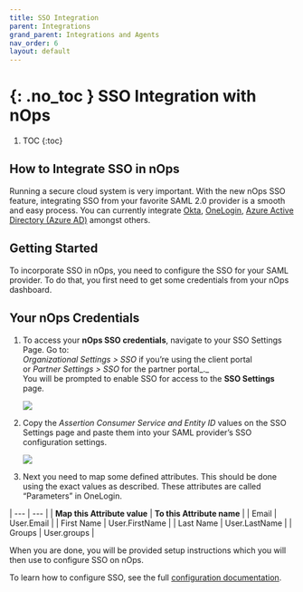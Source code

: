 ```yaml
---
title: SSO Integration
parent: Integrations
grand_parent: Integrations and Agents
nav_order: 6
layout: default
---
```


{: .no_toc }
SSO Integration with nOps
===========================

1. TOC
{:toc}

How to Integrate SSO in nOps
----------------------------

Running a secure cloud system is very important. With the new nOps SSO feature, integrating SSO from your favorite SAML 2.0 provider is a smooth and easy process. You can currently integrate [Okta](https://www.okta.com/integrate/), [OneLogin](https://www.onelogin.com/product/sso), [Azure Active Directory (Azure AD)](https://docs.microsoft.com/en-us/azure/active-directory/) amongst others.

Getting Started
---------------

To incorporate SSO in nOps, you need to configure the SSO for your SAML provider. To do that, you first need to get some credentials from your nOps dashboard.

Your nOps Credentials
-------------------------

1.  To access your **nOps SSO credentials**, navigate to your SSO Settings Page. Go to:  
    _Organizational Settings > SSO_ if you’re using the client portal  
    or _Partner Settings > SSO_ for the partner portal_._  
    You will be prompted to enable SSO for access to the **SSO Settings** page.
    
    [![](https://nops-b92747f563e0.intercom-attachments-7.com/i/o/383088389/e338e1b86d912955fdf49105/n1jcayCRuXrQ03DVw7w81lDC9trilJHOUmk92Cwmahm9BCPHw9HyfwVPttpoDSdEt76vvwqTzluBzDQXV3dLv5vI5Scs3PjAgHCiWQ7lbz2xDpVIGGcAe3gaVaexZ6VPCVUoRsCF%3Ds0)](https://nops-b92747f563e0.intercom-attachments-7.com/i/o/383088389/e338e1b86d912955fdf49105/n1jcayCRuXrQ03DVw7w81lDC9trilJHOUmk92Cwmahm9BCPHw9HyfwVPttpoDSdEt76vvwqTzluBzDQXV3dLv5vI5Scs3PjAgHCiWQ7lbz2xDpVIGGcAe3gaVaexZ6VPCVUoRsCF%3Ds0)
    
2.  Copy the _Assertion Consumer Service and Entity ID_ values on the SSO Settings page and paste them into your SAML provider’s SSO configuration settings.
    
    [![](https://nops-b92747f563e0.intercom-attachments-7.com/i/o/383088403/9f8126203b09d03792360f4e/LSG4YJ9OpA8xf1SW6B2hN-tv7y9vTHHRZjHUTjpp1g7NGdL8tEZ4Aj96BiarTzqKI5EDW9ayC5L4NJDjh6CENFwDpe_Lgity6QnHzBtamXARXPlC3V-SFhSHpVMYwSx-Dqscemmh%3Ds0)](https://nops-b92747f563e0.intercom-attachments-7.com/i/o/383088403/9f8126203b09d03792360f4e/LSG4YJ9OpA8xf1SW6B2hN-tv7y9vTHHRZjHUTjpp1g7NGdL8tEZ4Aj96BiarTzqKI5EDW9ayC5L4NJDjh6CENFwDpe_Lgity6QnHzBtamXARXPlC3V-SFhSHpVMYwSx-Dqscemmh%3Ds0)
    
3.  Next you need to map some defined attributes. This should be done using the exact values as described. These attributes are called “Parameters” in OneLogin.
    


| --- | --- |
| **Map this Attribute value** | **To this Attribute name** |
| Email | User.Email |
| First Name | User.FirstName |
| Last Name | User.LastName |
| Groups | User.groups |

When you are done, you will be provided setup instructions which you will then use to configure SSO on nOps.  
  
To learn how to configure SSO, see the full [configuration documentation](../GettingStarted/SSO/configure-sso).
